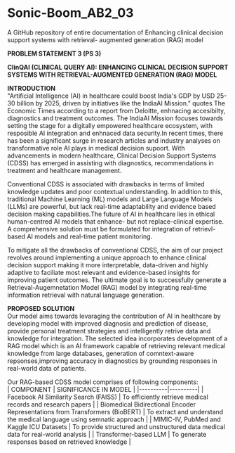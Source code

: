 # Sonic-Boom_AB2_03
A GitHub repository of entire documentation of Enhancing clinical decision support systems with retrieval- augmented generation (RAG) model  

**PROBLEM STATEMENT 3 (PS 3)**

**ClinQAI (CLINICAL QUERY AI): ENHANCING CLINICAL DECISION SUPPORT SYSTEMS WITH RETRIEVAL-AUGMENTED GENERATION (RAG) MODEL**  

**INTRODUCTION**  
"Artificial Intelligence (AI) in healthcare could boost India's GDP by USD 25-30 billion by 2025, driven by initiatives like the IndiaAI Mission." quotes The Economic Times according to a report from Deloitte, enhnacing accesibilty, diagnostics and treatment outcomes. The IndiaAI Mission focuses towards setting the stage for a digitally empowered healthcare ecosystem, with resposible AI integration and enhnaced data security.In recent times, there has been a significant surge in research articles and industry analyses on transformative role AI plays in medical decision supoort. With advancements in modern healthcare, Clinical Decision Support Systems (CDSS) has emerged in assisting with diagnostics, recommendations in treatment and healthcare management.   

Conventional CDSS is associated with drawbacks in terms of limited knowledge updates and poor contextual understanding. In addition to this, traditional Machine Learning (ML) models and Large Language Models (LLMs) are powerful, but lack real-time adaptability and evidence based decision making capabilities.The future of AI in healthcare lies in ethical human-centred AI models that enhance- but not replace-clinical expertise. A comprehensive solution must be formulated for integration of retrievl-based AI models and real-time patient monitoring.  

To mitigate all the drawbacks of conventional CDSS, the aim of our project revolves around implementing a unique approach to enhance clinical decision support making it more interpretable, data-driven and highly adaptive to faciliate most relevant and evidence-based insights for improving patient outcomes. The ultimate goal is to successfully generate a Retrieval-Augemnetation Model (RAG) model by integrating real-time information retrieval with natural language generation.  

**PROPOSED SOLUTION**  
Our model aims towards levaraging the contribution of AI in healthcare by developing model with improved diagnosis and prediction of disease, provide personal treatment strategies and intelligently retrive data and knowledge for integration. The selected idea incorporates development of a RAG model which is an AI framework capable of retrieving relevant medical knowledge from large databases, generation of comntext-aware repsonses,improving accuracy in diagnostics by grounding responses in real-world data of patients.  

Our RAG-based CDSS model comprises of following components:  
| COMPONENT | SIGNIFICANCE IN MODEL |
|----------|----------|
| Facebook AI Similarity Search (FAISS)    | To efficiently retrieve medical records and research papers   |
| Biomedical Bidirectional Encoder Representations from Transformers (BioBERT)    | To extract and understand the medical language using semnatic approach   |
| MIMIC-IV, PubMed and Kaggle ICU Datasets    | To provide structured and unstructured data medical data for real-world analysis   |
| Transformer-based LLM    | To generate responses based on retrieved knowledge   |
